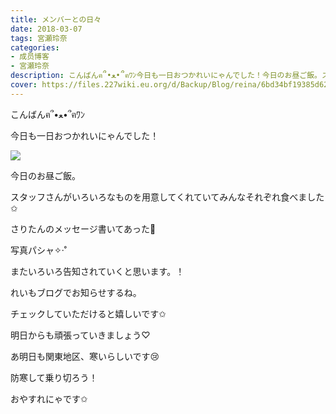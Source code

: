```yaml
---
title: メンバーとの日々
date: 2018-03-07
tags: 宮瀬玲奈
categories: 
- 成员博客
- 宮瀬玲奈
description: こんばんฅ՞•ﻌ•՞ฅﾜﾝ今日も一日おつかれいにゃんでした！今日のお昼ご飯。スタッフさんがいろいろなものを用意してくれていてみんなそれぞれ食べました✩...
cover: https://files.227wiki.eu.org/d/Backup/Blog/reina/6bd34bf19385d6265b7a3c33e0554.jpg 
---
```






こんばんฅ՞•ﻌ•՞ฅﾜﾝ



今日も一日おつかれいにゃんでした！









![](https://files.227wiki.eu.org/d/Backup/Blog/reina/6bd34bf19385d6265b7a3c33e0554.jpg)




今日のお昼ご飯。



スタッフさんがいろいろなものを用意してくれていてみんなそれぞれ食べました✩






さりたんのメッセージ書いてあった💓

写真パシャ✧‧˚








またいろいろ告知されていくと思います。！





れいもブログでお知らせするね。

チェックしていただけると嬉しいです✩











明日からも頑張っていきましょう♡



あ明日も関東地区、寒いらしいです😢

防寒して乗り切ろう！




おやすれにゃです✩


